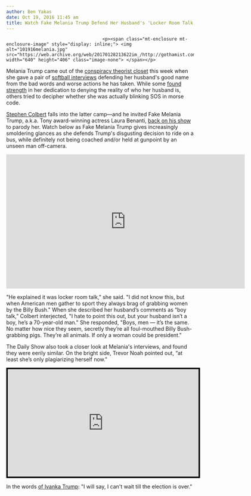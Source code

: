 ```yaml
---
author: Ben Yakas
date: Oct 19, 2016 11:45 am
title: Watch Fake Melania Trump Defend Her Husband's 'Locker Room Talk' To Stephen Colbert
---
```


	
										<p><span class="mt-enclosure mt-enclosure-image" style="display: inline;"> <img alt="101916melania.jpg" src="https://web.archive.org/web/20170128213622im_/http://gothamist.com/attachments/byakas/101916melania.jpg" width="640" height="406" class="image-none"> </span></p>

<p>Melania Trump came out of the <a href="https://web.archive.org/web/20170128213622/http://www.newyorker.com/news/amy-davidson/melania-trump-conspiracy-theorist">conspiracy theorist closet</a> this week when she gave a pair of <a href="https://web.archive.org/web/20170128213622/http://gothamist.com/2016/10/18/melania_trump_stockholm_syndrome.php">softball interviews</a> defending her husband&apos;s good name from the bad words and worse actions he has taken. While some <a href="https://web.archive.org/web/20170128213622/http://www.nationalreview.com/article/441189/melania-trumps-cable-interviews-help-restore-confidence-donald-trump?utm_campaign=trueAnthem%3A+Trending+Content&amp;utm_content=58074bdf04d3017d89c07050&amp;utm_medium=trueAnthem&amp;utm_source=twitter">found strength</a> in her dedication to denying the reality of who her husband is, others tried to decipher whether she was actually blinking SOS in morse code. </p>

<p><a href="https://web.archive.org/web/20170128213622/http://gothamist.com/tags/stephencolbert">Stephen Colbert</a> falls into the latter camp&#x2014;and he invited Fake Melania Trump, a.k.a. Tony award-winning actress Laura Benanti, <a href="https://web.archive.org/web/20170128213622/https://www.youtube.com/watch?v=Wh1wctQNKRM">back on his show</a> to parody her. Watch below as Fake Melania Trump gives increasingly smoldering glances as she defends Trump&apos;s disgusting decision to ride on a bus, while definitely not being coached and/or held at gunpoint by an unseen man off-camera.</p>

<p><iframe width="640" height="360" src="https://web.archive.org/web/20170128213622if_/https://www.youtube.com/embed/hKfNp8NU82o" frameborder="0" allowfullscreen></iframe></p>

<p>&quot;He explained it was locker room talk,&#x201D; she said. &quot;I did not know this, but when American men gather to sport they always brag of grabbing women by the Billy Bush.&quot; When she described her husband&#x2019;s comments as &#x201C;boy talk,&#x201D; Colbert interjected, &quot;I hate to point this out, but your husband isn&#x2019;t a boy, he&#x2019;s a 70-year-old man.&quot; She responded, &quot;Boys, men &#x2014; it&#x2019;s the same. No matter how nice they seem, secretly they&#x2019;re all foul-mouthed Billy Bush-grabbing pigs. They&#x2019;re all animals. If only a woman could be president.&quot;</p>

<p>The Daily Show also took a closer look at Melania&apos;s interviews, and found they were eerily similar. On the bright side, Trevor Noah pointed out, &#x201C;at least she&#x2019;s only plagiarizing herself now.&quot;</p>

<center><div style="background-color:#000000;width:520px;"><div style="padding:4px;"><iframe src="https://web.archive.org/web/20170128213622if_/http://media.mtvnservices.com/embed/mgid:arc:video:comedycentral.com:ac6a6377-db16-49b3-9a0f-e57d0298d181" width="512" height="288" frameborder="0" allowfullscreen="true"></iframe></div></div></center>

<p>In the words <a href="https://web.archive.org/web/20170128213622/http://thehill.com/blogs/in-the-know/in-the-know/301738-ivanka-trump-reacts-to-accusations-against-father">of Ivanka Trump</a>: &quot;I will say, I can&apos;t wait till the election is over.&quot;</p>					
										
									
				